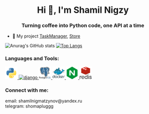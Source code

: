 <h1 align="center">Hi 👋, I'm Shamil Nigzy</h1>
<h3 align="center">Turning coffee into Python code, one API at a time</h3>

- 🔭 My project [TaskManager](https://github.com/Shoma0XCC/Simple_TaskManager), [Store](https://github.com/Shoma0XCC/Store)

![Anurag's GitHub stats](https://github-readme-stats.vercel.app/api?username=anuraghazra&show_icons=true&theme=dark) 
[![Top Langs](https://github-readme-stats.vercel.app/api/top-langs/?username=Shoma0XCC&layout=compact&theme=dark#gh-dark-mode-only)](https://github.com/anuraghazra/github-readme-stats)

<h3 align="left">Languages and Tools:</h3>
<p align="left">
<a href="https://www.python.org" target="_blank" rel="noreferrer"> <img src="https://raw.githubusercontent.com/devicons/devicon/master/icons/python/python-original.svg" alt="python" width="40" height="40"/> </a>
<a href="https://www.djangoproject.com/" target="_blank" rel="noreferrer"> <img src="https://cdn.worldvectorlogo.com/logos/django.svg" alt="django" width="40" height="40"/> </a> 
<a href="https://www.postgresql.org" target="_blank" rel="noreferrer"> <img src="https://raw.githubusercontent.com/devicons/devicon/master/icons/postgresql/postgresql-original-wordmark.svg" alt="postgresql" width="40" height="40"/> </a>
<a href="https://www.docker.com/" target="_blank" rel="noreferrer"> <img src="https://raw.githubusercontent.com/devicons/devicon/master/icons/docker/docker-original-wordmark.svg" alt="docker" width="40" height="40"/> </a>
<a href="https://www.nginx.com" target="_blank" rel="noreferrer"> <img src="https://raw.githubusercontent.com/devicons/devicon/master/icons/nginx/nginx-original.svg" alt="nginx" width="40" height="40"/> </a>
<a href="https://redis.io" target="_blank" rel="noreferrer"> <img src="https://raw.githubusercontent.com/devicons/devicon/master/icons/redis/redis-original-wordmark.svg" alt="redis" width="40" height="40"/> </a> </p>



<h3 align="left">Connect with me:</h3>
<p align="left">
  <a>email: shamilnigmatzynov@yandex.ru</a> <br/>
  <a>telegram: shomapluggg</a>
</p>


<!--
**Shoma0XCC/Shoma0XCC** is a ✨ _special_ ✨ repository because its `README.md` (this file) appears on your GitHub profile.

Here are some ideas to get you started:

- 🔭 I’m currently working on ...
- 🌱 I’m currently learning ...
- 👯 I’m looking to collaborate on ...
- 🤔 I’m looking for help with ...
- 💬 Ask me about ...
- 📫 How to reach me: ...
- 😄 Pronouns: ...
- ⚡ Fun fact: ...
-->
